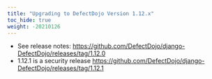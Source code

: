 ```yaml
---
title: "Upgrading to DefectDojo Version 1.12.x"
toc_hide: true
weight: -20210126
---
```

- See release notes: https://github.com/DefectDojo/django-DefectDojo/releases/tag/1.12.0
- 1.12.1 is a security release https://github.com/DefectDojo/django-DefectDojo/releases/tag/1.12.1

